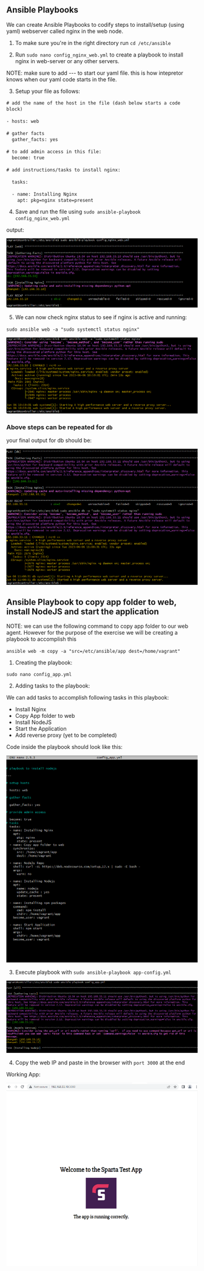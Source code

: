 ## Ansible Playbooks

We can create Ansible Playbooks to codify steps to install/setup (using yaml) webserver called nginx in the web node.

1. To make sure you're in the right directory run `cd /etc/ansible`

2. Run `sudo nano config_nginx_web.yml` to create a playbook to install nginx in web-server or any other servers.

NOTE: make sure to add --- to start our yaml file. this is how intepretor knows when our yaml code starts in the file.

3. Setup your file as follows:

```
# add the name of the host in the file (dash below starts a code block)

- hosts: web

# gather facts
  gather_facts: yes

# to add admin access in this file:
  become: true

# add instructions/tasks to install nginx:

  tasks:

  - name: Installing Nginx
    apt: pkg=nginx state=present
```

4. Save and run the file using `sudo ansible-playbook config_nginx_web.yml`

output:

![alt text](./assets/nginx-config.png)

5. We can now check nginx status to see if nginx is active and running:

`sudo ansible web -a "sudo systemctl status nginx"`

![alt text](./assets/nginx-status.png)

### Above steps can be repeated for `db`

your final output for db should be:

![alt text](./assets/nginx-db-status.png)

## Ansible Playbook to copy app folder to web, install NodeJS and start the application


NOTE: we can use the following command to copy app folder to our web agent. However for the purpose of the exercise we will be creating a playbook to accomplish this


`ansible web -m copy -a "src=/etc/ansible/app dest=/home/vagrant"`


1. Creating the playbook:

```
sudo nano config_app.yml
```

2. Adding tasks to the playbook:

We can add tasks to accomplish following tasks in this playbook:

  - Install Nginx
  - Copy App folder to web
  - Install NodeJS
  - Start the Application
  - Add reverse proxy (yet to be completed)

Code inside the playbook should look like this:

![alt text](./assets/app-config.png)

3. Execute playbook with `sudo ansible-playbook app-config.yml`

![alt text](./assets/nodejs-playbook.png)

4. Copy the web IP and paste in the browser with `port 3000` at the end

Working App:

![alt text](./assets/app-working.png)


